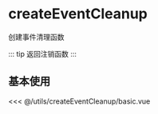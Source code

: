 # createEventCleanup

创建事件清理函数

::: tip
返回注销函数
:::

## 基本使用

<basic></basic>

<<< @/utils/createEventCleanup/basic.vue

<script setup>
import basic from 'docs/utils/createEventCleanup/basic.vue'
</script>

